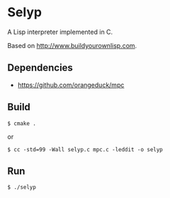 # Selyp
A Lisp interpreter implemented in C.

Based on http://www.buildyourownlisp.com.

## Dependencies

* https://github.com/orangeduck/mpc

## Build
```
$ cmake .
```
or
```
$ cc -std=99 -Wall selyp.c mpc.c -leddit -o selyp
```
## Run
```
$ ./selyp
```